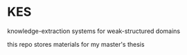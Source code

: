 # KES
knowledge-extraction systems for weak-structured domains

this repo stores materials for my master's thesis
